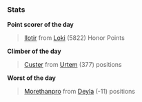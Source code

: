 

### Stats

**Point scorer of the day**
>[Ilotir](/#/character/Loki/18981) from [Loki](/#/ranking/Loki)  (5822) Honor Points


**Climber of the day**
>[Custer](/#/character/Urtem/1156534) from [Urtem](/#/ranking/Urtem)  (377) positions


**Worst of the day**
>[Morethanpro](/#/character/Deyla/1447000) from [Deyla](/#/ranking/Deyla)  (-11) positions


